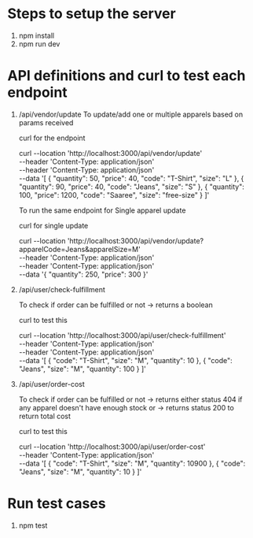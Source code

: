 # Steps to setup the server

1.  npm install
2.  npm run dev

# API definitions and curl to test each endpoint

1.  /api/vendor/update
    To update/add one or multiple apparels based on params received

    curl for the endpoint

    curl --location 'http://localhost:3000/api/vendor/update' \
     --header 'Content-Type: application/json' \
     --header 'Content-Type: application/json' \
     --data '[
    {
    "quantity": 50,
    "price": 40,
    "code": "T-Shirt",
    "size": "L"
    },
    {
    "quantity": 90,
    "price": 40,
    "code": "Jeans",
    "size": "S"
    },
    {
    "quantity": 100,
    "price": 1200,
    "code": "Saaree",
    "size": "free-size"
    }
    ]'

    To run the same endpoint for Single apparel update

    curl for single update

    curl --location 'http://localhost:3000/api/vendor/update?apparelCode=Jeans&apparelSize=M' \
     --header 'Content-Type: application/json' \
     --header 'Content-Type: application/json' \
     --data '{
    "quantity": 250,
    "price": 300
    }'

2.  /api/user/check-fulfillment

    To check if order can be fulfilled or not
    -> returns a boolean

    curl to test this

    curl --location 'http://localhost:3000/api/user/check-fulfillment' \
     --header 'Content-Type: application/json' \
     --header 'Content-Type: application/json' \
     --data '[
    {
    "code": "T-Shirt",
    "size": "M",
    "quantity": 10
    },
    {
    "code": "Jeans",
    "size": "M",
    "quantity": 100
    }
    ]'

3.  /api/user/order-cost

    To check if order can be fulfilled or not
    -> returns either status 404 if any apparel doesn't have enough stock or
    -> returns status 200 to return total cost

    curl to test this

    curl --location 'http://localhost:3000/api/user/order-cost' \
     --header 'Content-Type: application/json' \
     --data '[
    {
    "code": "T-Shirt",
    "size": "M",
    "quantity": 10900
    },
    {
    "code": "Jeans",
    "size": "M",
    "quantity": 10
    }
    ]'

# Run test cases

1. npm test
